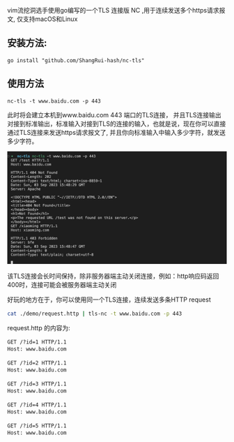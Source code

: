 vim流挖洞选手使用go编写的一个TLS 连接版 NC ,用于连续发送多个https请求报文, 仅支持macOS和Linux

## 安装方法:
```
go install "github.com/ShangRui-hash/nc-tls"
```

## 使用方法

```
nc-tls -t www.baidu.com -p 443 
```

此时将会建立本机到www.baidu.com 443 端口的TLS连接， 并且TLS连接输出对接到标准输出，标准输入对接到TLS的连接的输入，也就是说，现在你可以直接通过TLS连接来发送https请求报文了, 并且你向标准输入中输入多少字符，就发送多少字符。

![](snapshot.jpg)

该TLS连接会长时间保持，除非服务器端主动关闭连接，例如：http响应码返回400时，连接可能会被服务器端主动关闭

好玩的地方在于，你可以使用同一个TLS连接，连续发送多条HTTP request

```sh 
cat ./demo/request.http | tls-nc -t www.baidu.com -p 443
```
request.http 的内容为:
```
GET /?id=1 HTTP/1.1
Host: www.baidu.com 

GET /?id=2 HTTP/1.1
Host: www.baidu.com 

GET /?id=3 HTTP/1.1
Host: www.baidu.com 

GET /?id=4 HTTP/1.1
Host: www.baidu.com 

GET /?id=5 HTTP/1.1
Host: www.baidu.com 

```

